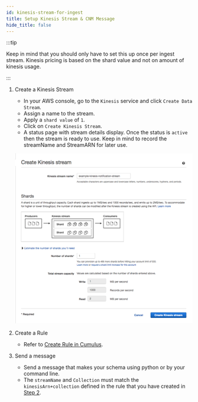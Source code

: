 ```yaml
---
id: kinesis-stream-for-ingest
title: Setup Kinesis Stream & CNM Message
hide_title: false
---
```


:::tip

Keep in mind that you should only have to set this up once per ingest stream. Kinesis pricing is based on the shard value and not on amount of kinesis usage.

:::

1. Create a Kinesis Stream

    - In your AWS console, go to the `Kinesis` service and click `Create Data Stream`.
    - Assign a name to the stream.
    - Apply a `shard value` of `1`.
    - Click on `Create Kinesis Stream`.
    - A status page with stream details display. Once the status is `active` then the stream is ready to use. Keep in mind to record the streamName and StreamARN for later use.

    ![Screenshot of AWS console page for creating a Kinesis stream](../assets/cnm_create_kinesis_stream.jpg)

2. Create a Rule

    - Refer to [Create Rule in Cumulus](../operator-docs/create-rule-in-cumulus).

3. Send a message

    - Send a message that makes your schema using python or by your command line.
    - The `streamName` and `Collection` must match the `kinesisArn+collection` defined in the rule that you have created in [Step 2](../operator-docs/create-rule-in-cumulus).
